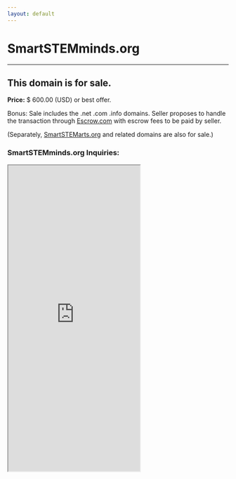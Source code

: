 ```yaml
---
layout: default
---
```

SmartSTEMminds.org
===

<hr>

## This domain is for sale.

<p><strong>Price:</strong> $ 600.00 (USD) or best offer.</p>
<p>Bonus: Sale includes the .net .com .info domains. Seller proposes to handle the transaction through <a href="https://escrow.com">Escrow.com</a> with escrow fees to be paid by seller.</p>

<p>(Separately, <a href="http://SmartSTEMarts.org">SmartSTEMarts.org</a> and related domains are also for sale.)</p>

### SmartSTEMminds.org Inquiries:

<div class="iframe-wrap">
<iframe height="697" allowTransparency="true" frameborder="2" scrolling="no" class="webform" src="https://goo.gl/forms/9RrxkJOWRQLJgu1v1"><a href="https://goo.gl/forms/9RrxkJOWRQLJgu1v1">  Thanks for asking about SmartSTEMminds.org!</a></iframe>
</div>
